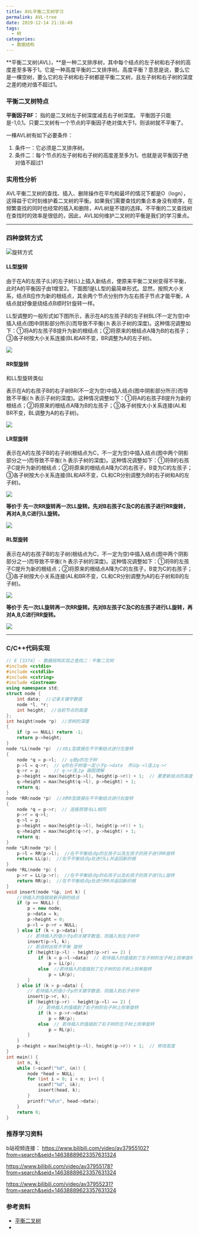 ```yaml
---
title: AVL平衡二叉树学习
permalink: AVL-tree
date: 2019-12-14 21:16:49
tags:
  - 树
categories:
  - 数据结构
---
```


**平衡二叉树(AVL)，**是一种二叉排序树，其中每个结点的左子树和右子树的高度差至多等于1。它是一种高度平衡的二叉排序树。高度平衡？意思是说，要么它是一棵空树，要么它的左子树和右子树都是平衡二叉树，且左子树和右子树的深度之差的绝对值不超过1。

<!--more-->

### 平衡二叉树特点

**平衡因子BF：**
指的是二叉树左子树深度减去右子树深度。
平衡因子只能是-1,0,1。只要二叉树有一个节点的平衡因子绝对值大于1，则该树就不平衡了。

一棵AVL树有如下必要条件：

1.  条件一：它必须是二叉排序树。
2. 条件二：每个节点的左子树和右子树的高度差至多为1。也就是说平衡因子绝对值不超过1



### 实用性分析

AVL平衡二叉树的查找、插入、删除操作在平均和最坏的情况下都是O（logn），这得益于它时刻维护着二叉树的平衡。如果我们需要查找的集合本身没有顺序，在频繁查找的同时也经常的插入和删除，AVL树是不错的选择。不平衡的二叉查找树在查找时的效率是很低的，因此，AVL如何维护二叉树的平衡是我们的学习重点。



<hr>

### 四种旋转方式

![旋转方式](https://tvax3.sinaimg.cn/large/006nIlf0ly1g9wkw68fdvj319s0oegph.jpg)



#### LL型旋转

由于在A的左孩子(L)的左子树(L)上插入新结点，使原来平衡二叉树变得不平衡，此时A的平衡因子由1增至2。下面图1是LL型的最简单形式。显然，按照大小关系，结点B应作为新的根结点，其余两个节点分别作为左右孩子节点才能平衡，A结点就好像是绕结点B顺时针旋转一样。

LL型调整的一般形式如下图所示，表示在A的左孩子B的左子树BL(不一定为空)中插入结点(图中阴影部分所示)而导致不平衡( h 表示子树的深度)。这种情况调整如下：①将A的左孩子B提升为新的根结点；②将原来的根结点A降为B的右孩子；③各子树按大小关系连接(BL和AR不变，BR调整为A的左子树)。

![](https://tva2.sinaimg.cn/large/006nIlf0ly1g9wl6dpfngj30ms0a3mxe.jpg)

#### RR型旋转

和LL型旋转类似

表示在A的右孩子B的右子树BR(不一定为空)中插入结点(图中阴影部分所示)而导致不平衡( h 表示子树的深度)。这种情况调整如下：①将A的右孩子B提升为新的根结点；②将原来的根结点A降为B的左孩子；③各子树按大小关系连接(AL和BR不变，BL调整为A的右子树)。

![](https://tva1.sinaimg.cn/large/006nIlf0ly1g9wl6izdyqj30mi0agq36.jpg)

#### LR型旋转

表示在A的左孩子B的右子树(根结点为C，不一定为空)中插入结点(图中两个阴影部分之一)而导致不平衡( h 表示子树的深度)。这种情况调整如下：①将B的右孩子C提升为新的根结点；②将原来的根结点A降为C的右孩子，B变为C的左孩子；③各子树按大小关系连接(BL和AR不变，CL和CR分别调整为B的右子树和A的左子树)。



![](https://tva1.sinaimg.cn/large/006nIlf0ly1g9wlbzq4lhj30nv0ant94.jpg)



**等价于 先一次RR旋转再一次LL旋转。先对B右孩子C及C的右孩子进行RR旋转，再对A,B,C进行LL旋转。**

![](https://tva1.sinaimg.cn/large/006nIlf0ly1g9wlpkpjw3j30m906njs4.jpg)

#### RL型旋转

表示在A的右孩子B的左子树(根结点为C，不一定为空)中插入结点(图中两个阴影部分之一)而导致不平衡( h 表示子树的深度)。这种情况调整如下：①将B的左孩子C提升为新的根结点；②将原来的根结点A降为C的左孩子，B变为C的右孩子；③各子树按大小关系连接(AL和BR不变，CL和CR分别调整为A的右子树和B的左子树)。



![](https://tva4.sinaimg.cn/large/006nIlf0ly1g9wlc3skaej30nc0a23yy.jpg)



**等价于 先一次LL旋转再一次RR旋转。先对B左孩子C及C的左孩子进行LL旋转，再对A,B,C进行RR旋转。**

![](https://tvax2.sinaimg.cn/large/006nIlf0ly1g9wlpmyadhj30m706nmxx.jpg)

<hr>

### C/C++代码实现

```c++
// E [3374] - 数据结构实验之查找二：平衡二叉树
#include <cstdio>
#include <cstdlib>
#include <cstring>
#include <iostream>
using namespace std;
struct node {
    int data;  //记录关键字数值
    node *l, *r;
    int height;  //当前节点的高度
};
int height(node *p)  //求树的深度
{
    if (p == NULL) return -1;
    return p->height;
}
node *LL(node *p)  //对LL型直接在不平衡结点进行左旋转
{
    node *q = p->l;  // q是p的左子树
    p->l = q->r;  // q的右子树值一定小于p->data  所以p->l连上q->r
    q->r = p;     // q->r连上p 画图理解
    p->height = max(height(p->l), height(p->r)) + 1;  // 要更新结点的高度值
    q->height = max(height(q->l), p->height) + 1;
    return q;
}
node *RR(node *p)  //对RR型直接在不平衡结点进行右旋转
{
    node *q = p->r;  // 连接原理与LL相同
    p->r = q->l;
    q->l = p;
    p->height = max(height(p->l), height(p->r)) + 1;
    q->height = max(height(q->r), p->height) + 1;
    return q;
}
node *LR(node *p) {
    p->l = RR(p->l);  //在不平衡结点p的左孩子以及左孩子的孩子进行RR旋转
    return LL(p);  //在不平衡结点p处进行LL并返回新的根
}
node *RL(node *p) {
    p->r = LL(p->r);  //在不平衡结点p的右孩子以及右孩子的孩子进行LL旋转
    return RR(p);  //在不平衡结点p处进行RR并返回新的根
}
void insert(node *&p, int k) {
    //待插入的值赋给新开辟的结点
    if (p == NULL) {
        p = new node;
        p->data = k;
        p->height = 0;
        p->l = p->r = NULL;
    } else if (k < p->data) {
        // 若待插入的值小于p的关键字数值，则插入到左子树中
        insert(p->l, k);
        // 若该树出现不平衡 旋转
        if (height(p->l) - height(p->r) == 2) {
            if (k < p->l->data)  // 若待插入的值插到了左子树的左子树上则单旋转
                p = LL(p);
            else  //若待插入的值插到了左子树的右子树上则单旋转
                p = LR(p);
        }
    } else if (k > p->data) {
        // 若待插入的值小于p的关键字数值，则插入到右子树中
        insert(p->r, k);
        if (height(p->r) - height(p->l) == 2) {
            // 若待插入的值插到了右子树的右子树上则单旋转
            if (k > p->r->data)
                p = RR(p);
            else  // 若待插入的值插到了右子树的左子树上则单旋转
                p = RL(p);
        }
    }
    p->height = max(height(p->l), height(p->r)) + 1;  // 修改高度
}
int main() {
    int n, k;
    while (~scanf("%d", &n)) {
        node *head = NULL;
        for (int i = 0; i < n; i++) {
            scanf("%d", &k);
            insert(head, k);
        }
        printf("%d\n", head->data);
    }
    return 0;
}

```



### 推荐学习资料

b站视频连接：
https://www.bilibili.com/video/av37955102?from=search&seid=14638889623357631324

https://www.bilibili.com/video/av37955178?from=search&seid=14638889623357631324

https://www.bilibili.com/video/av37955231?from=search&seid=14638889623357631324



### 参考资料

- [平衡二叉树](https://blog.csdn.net/isunbin/article/details/81707606)
- []()
